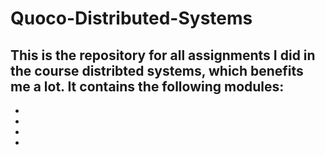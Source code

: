 # Quoco-Distributed-Systems
This is the repository for all assignments I did in the course distribted systems, which benefits me a lot. It contains the following modules:
- 
- 
- 
- 
- 

